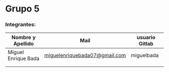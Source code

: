 # Grupo 5


### Integrantes:

| Nombre y Apellido              |      Mail                      |     usuario Gitlab   |
| -----------------------------  | ------------------------------ | -------------------  |
| Miguel Enrique Bada            | miguelenriquebada07@gmail.com  | miguelbada           |
|                                |                                |                      |
|                                |                                |                      |
